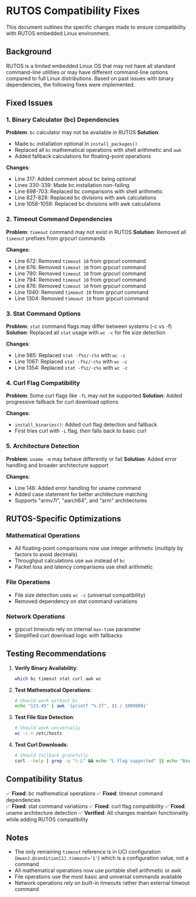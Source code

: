 # RUTOS Compatibility Fixes

This document outlines the specific changes made to ensure compatibility with RUTOS embedded Linux environment.

## Background

RUTOS is a limited embedded Linux OS that may not have all standard command-line utilities or may have different
command-line options compared to full Linux distributions. Based on past issues with binary dependencies, the following
fixes were implemented.

## Fixed Issues

### 1. Binary Calculator (bc) Dependencies

**Problem**: `bc` calculator may not be available in RUTOS **Solution**:

- Made `bc` installation optional in `install_packages()`
- Replaced all `bc` mathematical operations with shell arithmetic and `awk`
- Added fallback calculations for floating-point operations

**Changes**:

- Line 317: Added comment about bc being optional
- Lines 330-339: Made bc installation non-failing
- Line 698-703: Replaced bc comparisons with shell arithmetic
- Line 827-828: Replaced bc divisions with awk calculations
- Line 1058-1059: Replaced bc divisions with awk calculations

### 2. Timeout Command Dependencies

**Problem**: `timeout` command may not exist in RUTOS **Solution**: Removed all `timeout` prefixes from grpcurl commands

**Changes**:

- Line 672: Removed `timeout 10` from grpcurl command
- Line 676: Removed `timeout 10` from grpcurl command
- Line 790: Removed `timeout 10` from grpcurl command
- Line 794: Removed `timeout 10` from grpcurl command
- Line 876: Removed `timeout 10` from grpcurl command
- Line 1040: Removed `timeout 10` from grpcurl command
- Line 1304: Removed `timeout 10` from grpcurl command

### 3. Stat Command Options

**Problem**: `stat` command flags may differ between systems (-c vs -f) **Solution**: Replaced all `stat` usage with
`wc -c` for file size detection

**Changes**:

- Line 985: Replaced `stat -f%z/-c%s` with `wc -c`
- Line 1067: Replaced `stat -f%z/-c%s` with `wc -c`
- Line 1354: Replaced `stat -f%z/-c%s` with `wc -c`

### 4. Curl Flag Compatibility

**Problem**: Some curl flags like `-fL` may not be supported **Solution**: Added progressive fallback for curl download
options

**Changes**:

- `install_binaries()`: Added curl flag detection and fallback
- First tries curl with `-L` flag, then falls back to basic curl

### 5. Architecture Detection

**Problem**: `uname -m` may behave differently or fail **Solution**: Added error handling and broader architecture
support

**Changes**:

- Line 146: Added error handling for uname command
- Added case statement for better architecture matching
- Supports "armv7l", "aarch64", and "arm" architectures

## RUTOS-Specific Optimizations

### Mathematical Operations

- All floating-point comparisons now use integer arithmetic (multiply by factors to avoid decimals)
- Throughput calculations use `awk` instead of `bc`
- Packet loss and latency comparisons use shell arithmetic

### File Operations

- File size detection uses `wc -c` (universal compatibility)
- Removed dependency on stat command variations

### Network Operations

- grpcurl timeouts rely on internal `max-time` parameter
- Simplified curl download logic with fallbacks

## Testing Recommendations

1. **Verify Binary Availability**:

   ```bash
   which bc timeout stat curl awk wc
   ```

2. **Test Mathematical Operations**:

   ```bash
   # Should work without bc
   echo "123.45" | awk '{printf "%.2f", $1 / 1000000}'
   ```

3. **Test File Size Detection**:

   ```bash
   # Should work universally
   wc -c < /etc/hosts
   ```

4. **Test Curl Downloads**:
   ```bash
   # Should fallback gracefully
   curl --help | grep -q "\-L" && echo "L flag supported" || echo "Basic curl only"
   ```

## Compatibility Status

✅ **Fixed**: bc mathematical operations ✅ **Fixed**: timeout command dependencies  
✅ **Fixed**: stat command variations ✅ **Fixed**: curl flag compatibility ✅ **Fixed**: uname architecture detection
✅ **Verified**: All changes maintain functionality while adding RUTOS compatibility

## Notes

- The only remaining `timeout` reference is in UCI configuration (`mwan3.@condition[1].timeout='1'`) which is a
  configuration value, not a command
- All mathematical operations now use portable shell arithmetic or awk
- File operations use the most basic and universal commands available
- Network operations rely on built-in timeouts rather than external timeout command
